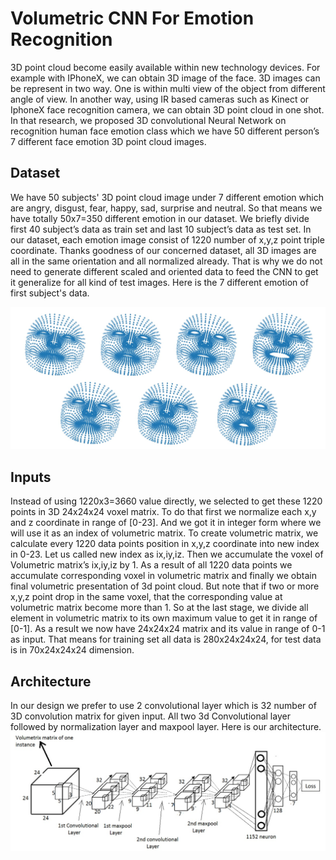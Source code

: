 # Volumetric CNN For Emotion Recognition

3D point cloud become easily available within new technology devices. For example with IPhoneX, we can obtain 3D image of the face. 3D images can be represent in two way. One is within multi view of the object from different angle of view. In another way, using IR based cameras such as Kinect or IphoneX face recognition camera, we can obtain 3D point cloud in one shot. In that research, we proposed 3D convolutional Neural Network on recognition human face emotion class which we have 50 different person’s 7 different face emotion 3D point cloud images.

## Dataset

We have 50 subjects' 3D point cloud image under 7 different emotion which are angry, disgust, fear, happy, sad, surprise and neutral. So that means we have totally 50x7=350 different emotion in our dataset. We briefly divide first 40 subject’s data as train set and last 10 subject’s data as test set. In our dataset, each emotion image consist of 1220 number of x,y,z point triple coordinate. Thanks goodness of our concerned dataset, all 3D images are all in the same orientation and all normalized already. That is why we do not need to generate different scaled and oriented data to feed the CNN to get it generalize for all kind of test images. Here is the 7 different emotion of first subject's data.

![Sample image](Output/faces.jpg?raw=true "Title")

## Inputs

Instead of using 1220x3=3660 value directly, we selected to get these 1220 points in 3D 24x24x24 voxel matrix. To do that first we normalize each x,y and z coordinate in range of [0-23]. And we got it in integer form where we will use it as an index of volumetric matrix. To create volumetric matrix, we calculate every 1220 data points position in x,y,z coordinate into new index in 0-23. Let us called new index as ix,iy,iz. Then we accumulate the  voxel of Volumetric matrix’s ix,iy,iz by 1. As a result of all 1220 data points we accumulate corresponding voxel in volumetric matrix and finally we obtain final volumetric presentation of 3d point cloud. But note that if two or more x,y,z point drop in the same voxel, that the corresponding value at volumetric matrix become more than 1. So at the last stage, we divide all element in volumetric matrix to its own maximum value to get it in range of [0-1]. As a result we now have 24x24x24 matrix and its value in range of 0-1 as input. That means for training set all data is 280x24x24x24, for test data is in 70x24x24x24 dimension.

## Architecture

In our design we prefer to use 2 convolutional layer which is 32 number of 3D convolution matrix for given input. All two 3d Convolutional layer followed by normalization layer and maxpool layer. Here is our architecture.
![Sample image](Output/cnn.jpg?raw=true "Title")
